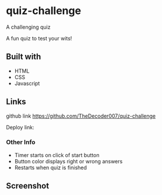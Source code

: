 # quiz-challenge
A challenging quiz 

A fun quiz to test your wits!

## Built with
* HTML
* CSS
* Javascript

## Links
github link https://github.com/TheDecoder007/quiz-challenge

Deploy link: 

### Other Info
* Timer starts on click of start button
* Button color displays right or wrong answers
* Restarts when quiz is finished

## Screenshot
